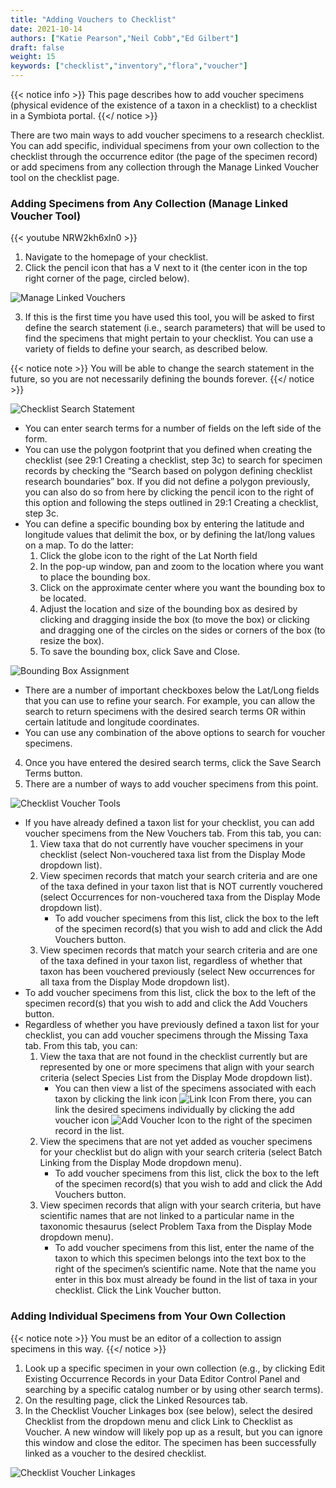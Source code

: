 ```yaml
---
title: "Adding Vouchers to Checklist"
date: 2021-10-14
authors: ["Katie Pearson","Neil Cobb","Ed Gilbert"]
draft: false
weight: 15
keywords: ["checklist","inventory","flora","voucher"]
---
```


{{< notice info >}} This page describes how to add voucher specimens (physical evidence of the existence of a taxon in a checklist) to a checklist in a Symbiota portal. {{</ notice >}}

There are two main ways to add voucher specimens to a research checklist. You can add specific, individual specimens from your own collection to the checklist through the occurrence editor (the page of the specimen record) or add specimens from any collection through the Manage Linked Voucher tool on the checklist page.

### Adding Specimens from Any Collection (Manage Linked Voucher Tool)

{{< youtube NRW2kh6xln0 >}}

1. Navigate to the homepage of your checklist.
2. Click the pencil icon that has a V next to it (the center icon in the top right corner of the page, circled below).

![Manage Linked Vouchers](/symbiota-docs/images/checklistexample.jpg)

3. If this is the first time you have used this tool, you will be asked to first define the search statement (i.e., search parameters) that will be used to find the specimens that might pertain to your checklist. You can use a variety of fields to define your search, as described below.

{{< notice note >}}
  You will be able to change the search statement in the future, so you are not necessarily defining the bounds forever.
{{</ notice >}}

![Checklist Search Statement](/symbiota-docs/images/checklistsearchstatement.png)

   * You can enter search terms for a number of fields on the left side of the form.
   * You can use the polygon footprint that you defined when creating the checklist (see 29:1 Creating a checklist, step 3c) to search for specimen records by checking the “Search based on polygon defining checklist research boundaries” box. If you did not define a polygon previously, you can also do so from here by clicking the pencil icon to the right of this option and following the steps outlined in 29:1 Creating a checklist, step 3c.
   * You can define a specific bounding box by entering the latitude and longitude values that delimit the box, or by defining the lat/long values on a map. To do the latter:
     1. Click the globe icon to the right of the Lat North field
     2. In the pop-up window, pan and zoom to the location where you want to place the bounding box.
     3. Click on the approximate center where you want the bounding box to be located.
     4. Adjust the location and size of the bounding box as desired by clicking and dragging inside the box (to move the box) or clicking and dragging one of the circles on the sides or corners of the box (to resize the box).
     5. To save the bounding box, click Save and Close.

![Bounding Box Assignment](/symbiota-docs/images/checklistboundingbox.PNG)

   * There are a number of important checkboxes below the Lat/Long fields that you can use to refine your search. For example, you can allow the search to return specimens with the desired search terms OR within certain latitude and longitude coordinates.
   * You can use any combination of the above options to search for voucher specimens.
4. Once you have entered the desired search terms, click the Save Search Terms button.
5. There are a number of ways to add voucher specimens from this point.

![Checklist Voucher Tools](/symbiota-docs/images/checklistvouchertab.png)

   * If you have already defined a taxon list for your checklist, you can add voucher specimens from the New Vouchers tab. From this tab, you can:
       1. View taxa that do not currently have voucher specimens in your checklist (select Non-vouchered taxa list from the Display Mode dropdown list).
       2. View specimen records that match your search criteria and are one of the taxa defined in your taxon list that is NOT currently vouchered (select Occurrences for non-vouchered taxa from the Display Mode dropdown list).
           * To add voucher specimens from this list, click the box to the left of the specimen record(s) that you wish to add and click the Add Vouchers button.
       3. View specimen records that match your search criteria and are one of the taxa defined in your taxon list, regardless of whether that taxon has been vouchered previously (select New occurrences for all taxa from the Display Mode dropdown list).
   * To add voucher specimens from this list, click the box to the left of the specimen record(s) that you wish to add and click the Add Vouchers button.
   * Regardless of whether you have previously defined a taxon list for your checklist, you can add voucher specimens through the Missing Taxa tab. From this tab, you can:
      1. View the taxa that are not found in the checklist currently but are represented by one or more specimens that align with your search criteria (select Species List from the Display Mode dropdown list).
          * You can then view a list of the specimens associated with each taxon by clicking the link icon ![Link Icon](/symbiota-docs/images/link.png) From there, you can link the desired specimens individually by clicking the add voucher icon ![Add Voucher Icon](/symbiota-docs/images/voucheradd.png) to the right of the specimen record in the list.
       2. View the specimens that are not yet added as voucher specimens for your checklist but do align with your search criteria (select Batch Linking from the Display Mode dropdown menu).
          * To add voucher specimens from this list, click the box to the left of the specimen record(s) that you wish to add and click the Add Vouchers button.
       3. View specimen records that align with your search criteria, but have scientific names that are not linked to a particular name in the taxonomic thesaurus (select Problem Taxa from the Display Mode dropdown menu).
          * To add voucher specimens from this list, enter the name of the taxon to which this specimen belongs into the text box to the right of the specimen’s scientific name. Note that the name you enter in this box must already be found in the list of taxa in your checklist. Click the Link Voucher button.

### Adding Individual Specimens from Your Own Collection

{{< notice note >}} You must be an editor of a collection to assign specimens in this way. {{</ notice >}}

1. Look up a specific specimen in your own collection (e.g., by clicking Edit Existing Occurrence Records in your Data Editor Control Panel and searching by a specific catalog number or by using other search terms).
2. On the resulting page, click the Linked Resources tab.
3. In the Checklist Voucher Linkages box (see below), select the desired Checklist from the dropdown menu and click Link to Checklist as Voucher. A new window will likely pop up as a result, but you can ignore this window and close the editor. The specimen has been successfully linked as a voucher to the desired checklist.

![Checklist Voucher Linkages](/symbiota-docs/images/checklistvoucherlinkage.png)

